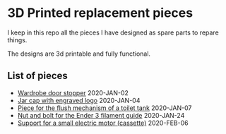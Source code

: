 # 3D Printed replacement pieces

I keep in this repo all the pieces I have designed as spare parts to repare things.

The designs are 3d printable and fully functional.


## List of pieces

* [Wardrobe door stopper](wardrobe_door_stopper) 2020-JAN-02
* [Jar cap with engraved logo](jar_cap) 2020-JAN-04
* [Piece for the flush mechanism of a toilet tank](wc_flush) 2020-JAN-07
* [Nut and bolt for the Ender 3 filament guide](nut_bolt_filament_guide) 2020-JAN-24
* [Support for a small electric motor (cassette)](support_motor_cassette) 2020-FEB-06
